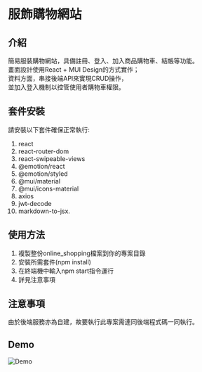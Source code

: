 # 服飾購物網站

## 介紹
簡易服裝購物網站，具備註冊、登入、加入商品購物車、結帳等功能。
<br>
畫面設計使用React + MUI Design的方式實作；
<br>
資料方面，串接後端API來實現CRUD操作，
<br>
並加入登入機制以控管使用者購物車權限。

## 套件安裝

請安裝以下套件確保正常執行:

1. react
2. react-router-dom
3. react-swipeable-views
4. @emotion/react
5. @emotion/styled
6. @mui/material
7. @mui/icons-material
8. axios
9. jwt-decode
10. markdown-to-jsx.

## 使用方法

1. 複製整份online_shopping檔案到你的專案目錄
2. 安裝所需套件(npm install)
3. 在終端機中輸入npm start指令運行
4. 詳見注意事項

## 注意事項

由於後端服務亦為自建，故要執行此專案需連同後端程式碼一同執行。

## Demo

![Demo](https://github.com/ashcicapair/online_shopping/blob/main/Demo.gif)